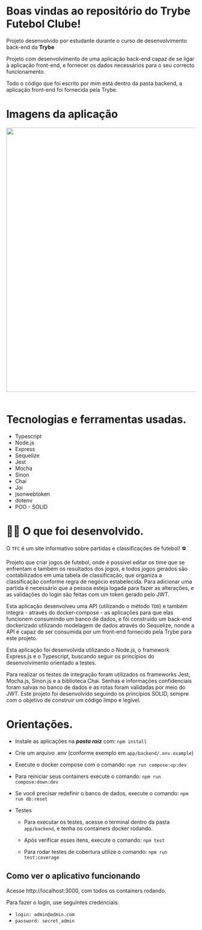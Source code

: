 # Boas vindas ao repositório do Trybe Futebol Clube!

Projeto desenvolvido por estudante durante o curso de desenvolvimento back-end da **Trybe**

Projeto com desenvolvimento de uma aplicação back-end capaz de se ligar à aplicação front-end, e fornecer os dados necessários para o seu correcto funcionamento.

Todo o código que foi escrito por mim está dentro da pasta backend, a aplicação front-end foi fornecida pela Trybe.

# Imagens da aplicação

<div align="center">
 <kbd>
   <img src="https://user-images.githubusercontent.com/94480963/188166689-f3c6903e-ca71-4ffe-bd0a-ce7454af3af2.png" width="700">
 </kbd>
</div>
<br />

# Tecnologias e ferramentas usadas.

- Typescript
- Node.js
- Express
- Sequelize 
- Jest
- Mocha
- Sinon
- Chai
- Joi
- jsonwebtoken
- dotenv
- POO - SOLID


# 👨‍💻 O que foi desenvolvido.

  O `TFC` é um site informativo sobre partidas e classificações de futebol! ⚽️

Projeto que criar jogos de futebol, onde é possível editar os time que se enfrentam e também os resultados dos jogos, e todos jogos gerados são contabilizados em uma tabela de classificação, que organiza a classificação conforme regra de negócio estabelecida. Para adicionar uma partida é necessário que a pessoa esteja logada para fazer as alterações, e as validações do login são feitas com um token gerado pelo JWT.

Esta aplicação desenvolveu uma API (utilizando o método `TDD`) e também integra - através do docker-compose - as aplicações para que elas funcionem consumindo um banco de dados, e foi construído um back-end dockerizado utilizando modelagem de dados através do Sequelize, nonde a API é capaz de ser consumida por um front-end fornecido pela Trybe para este projeto.

Esta aplicação foi desenvolvida utilizando o Node.js, o framework Express.js e o Typescript, buscando seguir os princípios do desenvolvimento orientado a testes.

Para realizar os testes de integração foram utilizados os frameworks Jest, Mocha.js, Sinon.js e a biblioteca Chai. Senhas e informações confidenciais foram salvas no banco de dados e as rotas foram validadas por meio do JWT. Este projeto foi desenvolvido seguindo os princípios SOLID, sempre com o objetivo de construir um código limpo e legível.


# Orientações.

- Instale as aplicações na ***pasta raiz*** com:  `npm install` 

- Crie um arquivo .env (conforme exemplo em `app/backend/.env.example`)

- Execute o docker compose com o comando: `npm run compose:up:dev`

- Para reiniciar seus containers execute o comando: `npm run compose:down:dev`

- Se você precisar redefinir o banco de dados, execute o comando: `npm run db:reset`


* Testes

  * Para executar os testes, acesse o terminal dentro da pasta `app/backend`, e tenha os containers docker rodando.

  * Após verificar esses itens, execute o comando: `npm test`

  * Para rodar testes de cobertura utilize o comando: `npm run test:coverage`

## Como ver o aplicativo funcionando
Acesse http://localhost:3000, com todos os containers rodando.

Para fazer o login, use seguintes credenciais:

- `login: admin@admin.com`
- `password: secret_admin`
